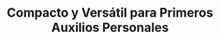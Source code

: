 ---
title: "Compacto y Versátil para Primeros Auxilios Personales"
description: "Bolso Morral Mini"
line: "Línea de primeros auxilios" # O podrías considerarlo "Línea de Accesorios de Seguridad"
main:
  id: 207
  content: |
    Presentamos nuestro **Bolso Morral Mini** – la solución ultra-portátil y versátil para tus necesidades de primeros auxilios o para llevar tus esenciales de seguridad. Parte de nuestra **Línea de Primeros Auxilios**, este pequeño morral de lona es perfecto para guardar y transportar de forma discreta una dotación básica o equipos personales, ideal para el día a día.

  imgCard: "@/images/products/b-07.avif"
  imgMain: "@/images/products/b-07.avif"
  imgAlt: "Bolso Morral Mini"
tabs:
  - id: "tabs-with-card-item-1"
    dataTab: "#tabs-with-card-1"
    title: "Descripción General"
  - id: "tabs-with-card-item-2"
    dataTab: "#tabs-with-card-2"
    title: "Especificaciones y Precios"
  - id: "tabs-with-card-item-3"
    dataTab: "#tabs-with-card-3"
    title: "Usos Recomendados"
longDescription:
  title: "Tu Esencial de Seguridad Siempre Contigo"
  subTitle: |
    El Bolso Morral Mini de Extintores del Risaralda es el complemento perfecto para aquellos que buscan practicidad y discreción. Su diseño compacto lo hace ideal para llevar en el bolso, la mochila o como un pequeño kit personal en el coche. Úsalo para tu kit de primeros auxilios más básico, medicamentos personales o cualquier pequeño elemento de seguridad que necesites tener a mano.
  btnTitle: "Adquiere tu Bolso Morral Mini"
  btnURL: "#"
descriptionList:
  - title: "Extrema Portabilidad"
    subTitle: "Su tamaño reducido permite llevarlo cómodamente a todas partes sin ocupar mucho espacio."
  - title: "Material Resistente"
    subTitle: "Fabricado en lona duradera, protege tus contenidos de forma efectiva."
  - title: "Versatilidad de Uso"
    subTitle: "Ideal para personalizar con tu propia dotación de primeros auxilios, guardar medicamentos o pequeños accesorios de emergencia."
specificationsLeft:
  - title: "Material"
    subTitle: "Lona resistente (ej. Nylon, poliéster) con cierres de cremallera."
  - title: "Dimensiones"
    subTitle: "X cm de alto x X cm de ancho x X cm de profundidad (ej. 15x10x5 cm)."
  - title: "Capacidad"
    subTitle: "Diseñado para contener una dotación mini o artículos personales de tamaño reducido."
  - title: "Precio"
    subTitle: "$40.000"
tableData:
  - feature: ["Especificación", "Valor"]
    description:
      - ["Tipo de Producto", "Bolso / Morral Mini"]
      - ["Material", "Lona"]
      - ["Dimensiones (cm)", "Variable (ej. 15x10x5)"]
      - ["Precio (COP)", "$40.000"]
      - ["Uso Recomendado", "Kit personal, Viajes, Mochila diaria"]
blueprints:
  first: "@/images/products/b-07.avif"
  second: "@/images/products/b-07.avif"
---